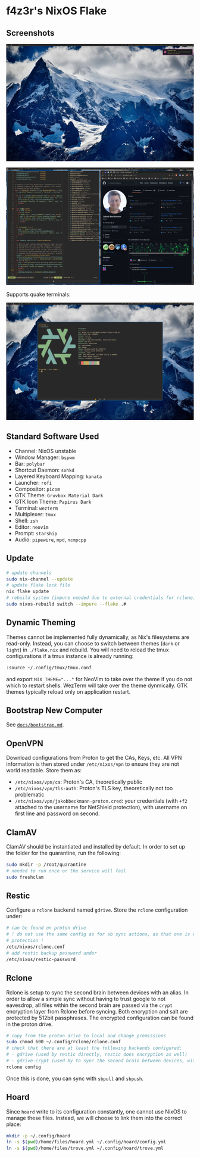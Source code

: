 # f4z3r's NixOS Flake

## Screenshots

![](./assets/base.png)


![](./assets/apps.png)


Supports quake terminals:

![](./assets/quake.png)

## Standard Software Used

- Channel: NixOS unstable
- Window Manager: `bspwm`
- Bar: `polybar`
- Shortcut Daemon: `sxhkd`
- Layered Keyboard Mapping: `kanata`
- Launcher: `rofi`
- Compositor: `picom`
- GTK Theme: `Gruvbox Material Dark`
- GTK Icon Theme: `Papirus Dark`
- Terminal: `wezterm`
- Multiplexer: `tmux`
- Shell: `zsh`
- Editor: `neovim`
- Prompt: `starship`
- Audio: `pipewire`, `mpd`, `ncmpcpp`

## Update

```sh
# update channels
sudo nix-channel --update
# update flake lock file
nix flake update
# rebuild system (impure needed due to external credentials for rclone)
sudo nixos-rebuild switch --impure --flake .#
```

## Dynamic Theming

Themes cannot be implemented fully dynamically, as Nix's filesystems are read-only. Instead, you can
choose to switch between themes (`dark` or `light`) in `./flake.nix` and rebuild. You will need to
reload the tmux configurations if a tmux instance is already running:

```sh
:source ~/.config/tmux/tmux.conf
```

and export `NIX_THEME="..."` for NeoVim to take over the theme if you do not which to restart
shells. WezTerm will take over the theme dynmically. GTK themes typically reload only on application
restart.

## Bootstrap New Computer

See [`docs/bootstrap.md`](./docs/bootstrap.md).

## OpenVPN

Download configurations from Proton to get the CAs, Keys, etc. All VPN information is then stored
under `/etc/nixos/vpn` to ensure they are not world readable. Store them as:

- `/etc/nixos/vpn/ca`: Proton's CA, theoretically public
- `/etc/nixos/vpn/tls-auth`: Proton's TLS key, theoretically not too problematic
- `/etc/nixos/vpn/jakobbeckmann-proton.cred`: your credentials (with `+f2` attached to the username
  for NetShield protection), with username on first line and password on second.

## ClamAV

ClamAV should be instantiated and installed by default. In order to set up the folder for the
quarantine, run the following:

```sh
sudo mkdir -p /root/quarantine
# needed to run once or the service will fail
sudo freshclam
```

## Restic

Configure a `rclone` backend named `gdrive`. Store the `rclone` configuration under:

```bash
# can be found on proton drive
# ! do not use the same config as for sb sync actions, as that one is encrypted for additional
# protection !
/etc/nixos/rclone.conf
# add restic backup password under
/etc/nixos/restic-password
```

## Rclone

Rclone is setup to sync the second brain between devices with an alias. In order to allow a simple
sync without having to trust google to not eavesdrop, all files within the second brain are passed
via the `crypt` encryption layer from Rclone before syncing. Both encryption and salt are protected
by 512bit passphrases. The encrypted configuration can be found in the proton drive.

```bash
# copy from the proton drive to local and change premissions
sudo chmod 600 ~/.config/rclone/rclone.conf
# check that there are at least the following backends configured:
# - gdrive (used by restic directly, restic does encryption as well)
# - gdrive-crypt (used by to sync the second brain between devices, with rclone encryption layer)
rclone config
```

Once this is done, you can sync with `sbpull` and `sbpush`.

## Hoard

Since `hoard` write to its configuration constantly, one cannot use NixOS to manage these files.
Instead, we will choose to link them into the correct place:

```bash
mkdir -p ~/.config/hoard
ln -s $(pwd)/home/files/hoard.yml ~/.config/hoard/config.yml
ln -s $(pwd)/home/files/trove.yml ~/.config/hoard/trove.yml
```

